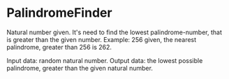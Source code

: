 # PalindromeFinder

Natural number given. It's need to find the lowest palindrome-number, that is greater than the given number.
Example: 256 given, the nearest palindrome, greater than 256 is 262.

Input data: random natural number.
Output data: the lowest possible palindrome, greater than the given natural number.
